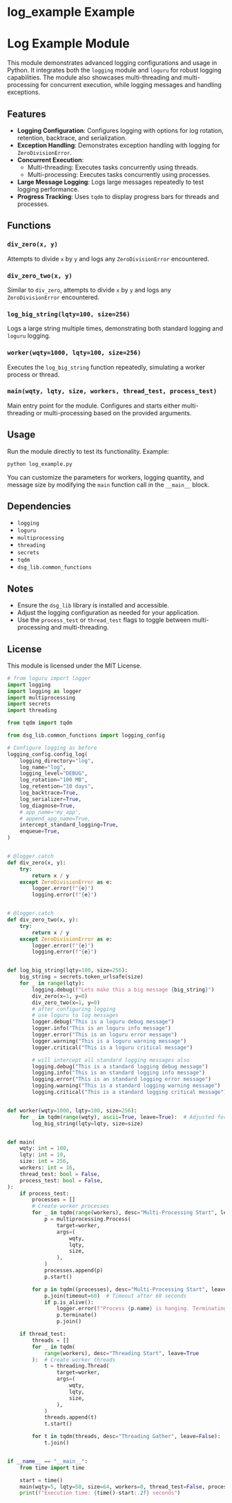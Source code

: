 # log_example Example

# Log Example Module

This module demonstrates advanced logging configurations and usage in Python. It integrates both the `logging` module and `loguru` for robust logging capabilities. The module also showcases multi-threading and multi-processing for concurrent execution, while logging messages and handling exceptions.

## Features

- **Logging Configuration**: Configures logging with options for log rotation, retention, backtrace, and serialization.
- **Exception Handling**: Demonstrates exception handling with logging for `ZeroDivisionError`.
- **Concurrent Execution**:
  - Multi-threading: Executes tasks concurrently using threads.
  - Multi-processing: Executes tasks concurrently using processes.
- **Large Message Logging**: Logs large messages repeatedly to test logging performance.
- **Progress Tracking**: Uses `tqdm` to display progress bars for threads and processes.

## Functions

### `div_zero(x, y)`
Attempts to divide `x` by `y` and logs any `ZeroDivisionError` encountered.

### `div_zero_two(x, y)`
Similar to `div_zero`, attempts to divide `x` by `y` and logs any `ZeroDivisionError` encountered.

### `log_big_string(lqty=100, size=256)`
Logs a large string multiple times, demonstrating both standard logging and `loguru` logging.

### `worker(wqty=1000, lqty=100, size=256)`
Executes the `log_big_string` function repeatedly, simulating a worker process or thread.

### `main(wqty, lqty, size, workers, thread_test, process_test)`
Main entry point for the module. Configures and starts either multi-threading or multi-processing based on the provided arguments.

## Usage

Run the module directly to test its functionality. Example:

```bash
python log_example.py
```

You can customize the parameters for workers, logging quantity, and message size by modifying the `main` function call in the `__main__` block.

## Dependencies

- `logging`
- `loguru`
- `multiprocessing`
- `threading`
- `secrets`
- `tqdm`
- `dsg_lib.common_functions`

## Notes

- Ensure the `dsg_lib` library is installed and accessible.
- Adjust the logging configuration as needed for your application.
- Use the `process_test` or `thread_test` flags to toggle between multi-processing and multi-threading.

## License
This module is licensed under the MIT License.

```python
# from loguru import logger
import logging
import logging as logger
import multiprocessing
import secrets
import threading

from tqdm import tqdm

from dsg_lib.common_functions import logging_config

# Configure logging as before
logging_config.config_log(
    logging_directory="log",
    log_name="log",
    logging_level="DEBUG",
    log_rotation="100 MB",
    log_retention="10 days",
    log_backtrace=True,
    log_serializer=True,
    log_diagnose=True,
    # app_name='my_app',
    # append_app_name=True,
    intercept_standard_logging=True,
    enqueue=True,
)


# @logger.catch
def div_zero(x, y):
    try:
        return x / y
    except ZeroDivisionError as e:
        logger.error(f"{e}")
        logging.error(f"{e}")


# @logger.catch
def div_zero_two(x, y):
    try:
        return x / y
    except ZeroDivisionError as e:
        logger.error(f"{e}")
        logging.error(f"{e}")


def log_big_string(lqty=100, size=256):
    big_string = secrets.token_urlsafe(size)
    for _ in range(lqty):
        logging.debug(f"Lets make this a big message {big_string}")
        div_zero(x=1, y=0)
        div_zero_two(x=1, y=0)
        # after configuring logging
        # use loguru to log messages
        logger.debug("This is a loguru debug message")
        logger.info("This is an loguru info message")
        logger.error("This is an loguru error message")
        logger.warning("This is a loguru warning message")
        logger.critical("This is a loguru critical message")

        # will intercept all standard logging messages also
        logging.debug("This is a standard logging debug message")
        logging.info("This is an standard logging info message")
        logging.error("This is an standard logging error message")
        logging.warning("This is a standard logging warning message")
        logging.critical("This is a standard logging critical message")


def worker(wqty=1000, lqty=100, size=256):
    for _ in tqdm(range(wqty), ascii=True, leave=True):  # Adjusted for demonstration
        log_big_string(lqty=lqty, size=size)


def main(
    wqty: int = 100,
    lqty: int = 10,
    size: int = 256,
    workers: int = 16,
    thread_test: bool = False,
    process_test: bool = False,
):
    if process_test:
        processes = []
        # Create worker processes
        for _ in tqdm(range(workers), desc="Multi-Processing Start", leave=True):
            p = multiprocessing.Process(
                target=worker,
                args=(
                    wqty,
                    lqty,
                    size,
                ),
            )
            processes.append(p)
            p.start()

        for p in tqdm((processes), desc="Multi-Processing Start", leave=False):
            p.join(timeout=60)  # Timeout after 60 seconds
            if p.is_alive():
                logger.error(f"Process {p.name} is hanging. Terminating.")
                p.terminate()
                p.join()

    if thread_test:
        threads = []
        for _ in tqdm(
            range(workers), desc="Threading Start", leave=True
        ):  # Create worker threads
            t = threading.Thread(
                target=worker,
                args=(
                    wqty,
                    lqty,
                    size,
                ),
            )
            threads.append(t)
            t.start()

        for t in tqdm(threads, desc="Threading Gather", leave=False):
            t.join()


if __name__ == "__main__":
    from time import time

    start = time()
    main(wqty=5, lqty=50, size=64, workers=8, thread_test=False, process_test=True)
    print(f"Execution time: {time()-start:.2f} seconds")
```

